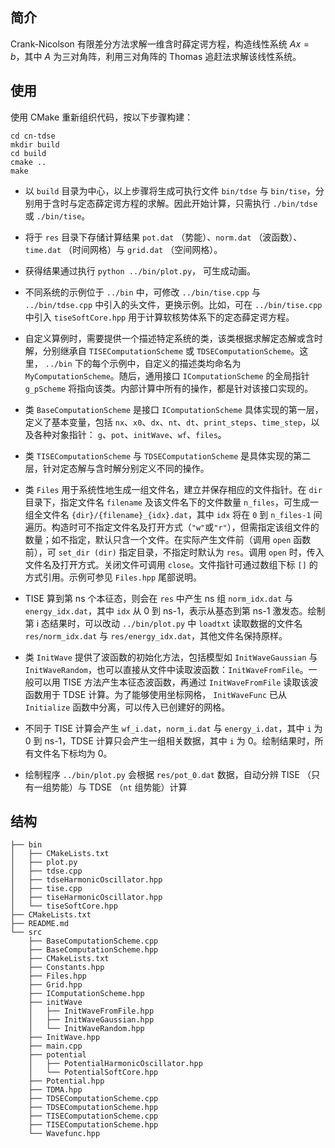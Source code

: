 ## 简介

Crank-Nicolson 有限差分方法求解一维含时薛定谔方程，构造线性系统 $Ax = b$，其中 $A$ 为三对角阵，利用三对角阵的 Thomas 追赶法求解该线性系统。

## 使用

使用 CMake 重新组织代码，按以下步骤构建：

```
cd cn-tdse
mkdir build
cd build
cmake ..
make
```

- 以 `build` 目录为中心，以上步骤将生成可执行文件 `bin/tdse` 与 `bin/tise`，分别用于含时与定态薛定谔方程的求解。因此开始计算，只需执行 `./bin/tdse` 或 `./bin/tise`。

- 将于 `res` 目录下存储计算结果 `pot.dat` （势能）、`norm.dat` （波函数）、`time.dat` （时间网格）与 `grid.dat` （空间网格）。

- 获得结果通过执行 `python ../bin/plot.py`， 可生成动画。

- 不同系统的示例位于 `../bin` 中，可修改 `../bin/tise.cpp` 与 `../bin/tdse.cpp` 中引入的头文件，更换示例。比如，可在 `../bin/tise.cpp` 中引入 `tiseSoftCore.hpp` 用于计算软核势体系下的定态薛定谔方程。

- 自定义算例时，需要提供一个描述特定系统的类，该类根据求解定态解或含时解，分别继承自 `TISEComputationScheme` 或 `TDSEComputationScheme`。这里， `../bin` 下的每个示例中，自定义的描述类均命名为 `MyComputationScheme`。随后，通用接口 `IComputationScheme` 的全局指针 `g_pScheme` 将指向该类。内部计算中所有的操作，都是针对该接口实现的。

- 类 `BaseComputationScheme` 是接口 `IComputationScheme` 具体实现的第一层，定义了基本变量，包括 `nx`、`x0`、`dx`、`nt`、`dt`、`print_steps`、`time_step`，以及各种对象指针： `g`、`pot`、`initWave`、`wf`、`files`。

- 类 `TISEComputationScheme` 与 `TDSEComputationScheme` 是具体实现的第二层，针对定态解与含时解分别定义不同的操作。

- 类 `Files` 用于系统性地生成一组文件名，建立并保存相应的文件指针。在 `dir` 目录下，指定文件名 `filename` 及该文件名下的文件数量 `n_files`，可生成一组全文件名 `{dir}/{filename}_{idx}.dat`，其中 `idx` 将在 `0` 到 `n_files-1` 间遍历。构造时可不指定文件名及打开方式（`"w"`或`"r"`），但需指定该组文件的数量；如不指定，默认只含一个文件。在实际产生文件前（调用 `open` 函数前），可 `set_dir (dir)` 指定目录，不指定时默认为 `res`。调用 `open` 时，传入文件名及打开方式。关闭文件可调用 `close`。文件指针可通过数组下标 `[]` 的方式引用。示例可参见 `Files.hpp` 尾部说明。

- TISE 算到第 ns 个本征态，则会在 `res` 中产生 ns 组 `norm_idx.dat` 与 `energy_idx.dat`，其中 `idx` 从 0 到 ns-1，表示从基态到第 ns-1 激发态。绘制第 i 态结果时，可以改动 `../bin/plot.py` 中 `loadtxt` 读取数据的文件名 `res/norm_idx.dat` 与 `res/energy_idx.dat`，其他文件名保持原样。

- 类 `InitWave` 提供了波函数的初始化方法，包括模型如 `InitWaveGaussian` 与 `InitWaveRandom`，也可以直接从文件中读取波函数：`InitWaveFromFile`。一般可以用 TISE 方法产生本征态波函数，再通过 `InitWaveFromFile` 读取该波函数用于 TDSE 计算。为了能够使用坐标网格， `InitWaveFunc` 已从 `Initialize` 函数中分离，可以传入已创建好的网格。

- 不同于 TISE 计算会产生 `wf_i.dat`，`norm_i.dat` 与 `energy_i.dat`，其中 `i` 为 0 到 ns-1，TDSE 计算只会产生一组相关数据，其中 `i` 为 0。绘制结果时，所有文件名下标均为 0。

- 绘制程序 `../bin/plot.py` 会根据 `res/pot_0.dat` 数据，自动分辨 TISE （只有一组势能）与 TDSE （`nt` 组势能）计算

## 结构

    ├── bin
    │   ├── CMakeLists.txt
    │   ├── plot.py
    │   ├── tdse.cpp
    │   ├── tdseHarmonicOscillator.hpp
    │   ├── tise.cpp
    │   ├── tiseHarmonicOscillator.hpp
    │   └── tiseSoftCore.hpp
    ├── CMakeLists.txt
    ├── README.md
    └── src
        ├── BaseComputationScheme.cpp
        ├── BaseComputationScheme.hpp
        ├── CMakeLists.txt
        ├── Constants.hpp
        ├── Files.hpp
        ├── Grid.hpp
        ├── IComputationScheme.hpp
        ├── initWave
        │   ├── InitWaveFromFile.hpp
        │   ├── InitWaveGaussian.hpp
        │   └── InitWaveRandom.hpp
        ├── InitWave.hpp
        ├── main.cpp
        ├── potential
        │   ├── PotentialHarmonicOscillator.hpp
        │   └── PotentialSoftCore.hpp
        ├── Potential.hpp
        ├── TDMA.hpp
        ├── TDSEComputationScheme.cpp
        ├── TDSEComputationScheme.hpp
        ├── TISEComputationScheme.cpp
        ├── TISEComputationScheme.hpp
        └── Wavefunc.hpp
